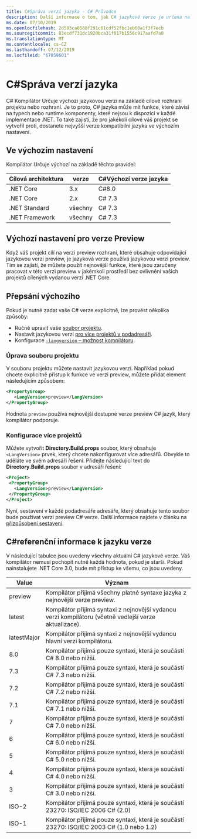 ```yaml
---
title: C#Správa verzí jazyka - C# Průvodce
description: Další informace o tom, jak C# jazykové verze je určena na základě vašeho projektu a jiné hodnoty lze upravit ručně ji.
ms.date: 07/10/2019
ms.openlocfilehash: 2d593ca0588f291c61cdf52fbc1eb60a1f3f7ecb
ms.sourcegitcommit: 83ecdf731dc1920bca31f017b1556c917aafd7a0
ms.translationtype: MT
ms.contentlocale: cs-CZ
ms.lasthandoff: 07/12/2019
ms.locfileid: "67859601"
---
```

# <a name="c-language-versioning"></a>C#Správa verzí jazyka

C# Kompilátor Určuje výchozí jazykovou verzi na základě cílové rozhraní projektu nebo rozhraní. Je to proto, C# jazyka může mít funkce, které závisí na typech nebo runtime komponenty, které nejsou k dispozici v každé implementace .NET. To také zajistí, že pro jakékoli cílové váš projekt se vytvořil proti, dostanete nejvyšší verze kompatibilní jazyka ve výchozím nastavení.

## <a name="defaults"></a>Ve výchozím nastavení

Kompilátor Určuje výchozí na základě těchto pravidel:

|Cílová architektura|verze|C#Výchozí verze jazyka|
|----------------|-------|---------------------------|
|.NET Core|3.x|C#8.0|
|.NET Core|2.x|C# 7.3|
|.NET Standard|všechny|C# 7.3|
|.NET Framework|všechny|C# 7.3|

## <a name="default-for-previews"></a>Výchozí nastavení pro verze Preview

Když váš projekt cílí na verzi preview rozhraní, které obsahuje odpovídající jazykovou verzi preview, je jazyková verze používá jazykovou verzi preview. Tím se zajistí, že můžete použít nejnovější funkce, které jsou zaručeny pracovat v této verzi preview v jakémkoli prostředí bez ovlivnění vašich projektů cílených vydanou verzi .NET Core.

## <a name="overriding-a-default"></a>Přepsání výchozího

Pokud je nutné zadat vaše C# verze explicitně, lze provést několika způsoby:

- Ručně upravit vaše [soubor projektu](#edit-the-project-file).
- Nastavit jazykovou verzi [pro více projektů v podadresáři](#configure-multiple-projects).
- Konfigurace [ `-langversion` – možnost kompilátoru](#set-the-langversion-compiler-option).

### <a name="edit-the-project-file"></a>Úprava souboru projektu

V souboru projektu můžete nastavit jazykovou verzi. Například pokud chcete explicitně přístup k funkce ve verzi preview, můžete přidat element následujícím způsobem:

```xml
<PropertyGroup>
   <LangVersion>preview</LangVersion>
</PropertyGroup>
```

Hodnota `preview` používá nejnovější dostupné verze preview C# jazyk, který kompilátor podporuje.

### <a name="configure-multiple-projects"></a>Konfigurace více projektů

Můžete vytvořit **Directory.Build.props** soubor, který obsahuje `<LangVersion>` prvek, který chcete nakonfigurovat více adresářů. Obvykle to uděláte ve svém adresáři řešení. Přidejte následující text do **Directory.Build.props** soubor v adresáři řešení:

```xml
<Project>
 <PropertyGroup>
   <LangVersion>preview</LangVersion>
 </PropertyGroup>
</Project>
```

Nyní, sestavení v každé podadresáře adresáře, který obsahuje tento soubor bude používat verzi preview C# verze. Další informace najdete v článku na [přizpůsobení sestavení](/visualstudio/msbuild/customize-your-build).

## <a name="c-language-version-reference"></a>C#referenční informace k jazyku verze

V následující tabulce jsou uvedeny všechny aktuální C# jazykové verze. Váš kompilátor nemusí pochopit nutně každá hodnota, pokud je starší. Pokud nainstalujete .NET Core 3.0, bude mít přístup ke všemu, co jsou uvedeny.

|Value|Význam|
|------------|-------------|
|preview|Kompilátor přijímá všechny platné syntaxe jazyka z nejnovější verze preview.|
|latest|Kompilátor přijímá syntaxi z nejnovější vydanou verzi kompilátoru (včetně vedlejší verze aktualizace).|
|latestMajor|Kompilátor přijímá syntaxi z nejnovější vydanou hlavní verzi kompilátoru.|
|8.0|Kompilátor přijímá pouze syntaxi, která je součástí C# 8.0 nebo nižší.|
|7.3|Kompilátor přijímá pouze syntaxi, která je součástí C# 7.3 nebo nižší.|
|7.2|Kompilátor přijímá pouze syntaxi, která je součástí C# 7.2 nebo nižší.|
|7.1|Kompilátor přijímá pouze syntaxi, která je součástí C# 7.1 nebo nižší.|
|7|Kompilátor přijímá pouze syntaxi, která je součástí C# 7.0 nebo nižší.|
|6|Kompilátor přijímá pouze syntaxi, která je součástí C# 6.0 nebo nižší.|
|5|Kompilátor přijímá pouze syntaxi, která je součástí C# 5.0 nebo nižší.|
|4|Kompilátor přijímá pouze syntaxi, která je součástí C# 4.0 nebo nižší.|
|3|Kompilátor přijímá pouze syntaxi, která je součástí C# 3.0 nebo nižší.|
|ISO-2|Kompilátor přijímá pouze syntaxi, která je součástí 23270: ISO/IEC 2006 C# (2.0) |
|ISO-1|Kompilátor přijímá pouze syntaxi, která je součástí 23270: ISO/IEC 2003 C# (1.0 nebo 1.2) |
